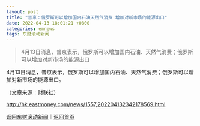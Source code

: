 ```yaml
---
layout: post
title: "普京：俄罗斯可以增加国内石油天然气消费 增加对新市场的能源出口"
date: 2022-04-13 18:01:21 +0800
categories: emnews
tags: 东财滚动新闻
---
```

> 4月13日消息，普京表示，俄罗斯可以增加国内石油、天然气消费；俄罗斯可以增加对新市场的能源出口

<p>4月13日消息，普京表示，俄罗斯可以增加国内石油、天然气消费；俄罗斯可以增加对新市场的能源出口。 </p><p class="em_media">（文章来源：财联社）</p>

<http://hk.eastmoney.com/news/1557,202204132342178569.html>

[返回东财滚动新闻](//finews.withounder.com/emnews/)｜[返回首页](//finews.withounder.com/)